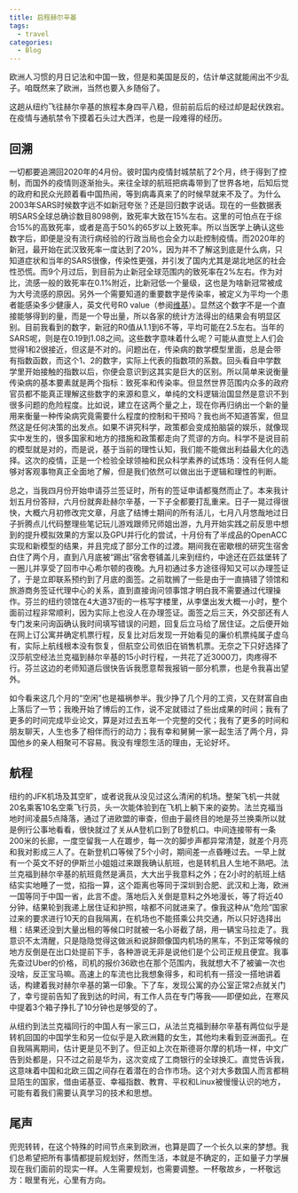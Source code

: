 ```yaml
---
title: 启程赫尔辛基
tags:
  - travel
categories:
  - Blog
---
```


欧洲人习惯的月日记法和中国一致，但是和美国是反的，估计单这就能闹出不少乱子。咱既然来了欧洲，当然也要入乡随俗了。

这趟从纽约飞往赫尔辛基的旅程本身四平八稳，但前前后后的经过却是起伏跌宕。在疫情与通航禁令下摸着石头过大西洋，也是一段难得的经历。

## 回溯

一切都要追溯回2020年的4月份。彼时国内疫情封城禁航了2个月，终于得到了控制，而国外的疫情则逐渐抬头。来往全球的航班把病毒带到了世界各地，后知后觉的政府和民众光顾着看中国热闹，等到病毒真来了的时候早就来不及了。为什么2003年SARS时候数字远不如新冠夸张？还是回归数字说话。现在的一些数据表明SARS全球总确诊数目8098例，致死率大致在15%左右。这里的可怕点在于综合15%的高致死率，或者是高于50%的65岁以上致死率。所以当医学上确认这些数字后，即便是没有流行病经验的行政当局也会全力以赴控制疫情。而2020年的新冠，最开始在武汉致死率一度达到了20%，因为并不了解这到底是什么病，只知道症状和当年的SARS很像，传染性更强，并引发了国内尤其是湖北地区的社会性恐慌。而9个月过后，到目前为止新冠全球范围内的致死率在2%左右。作为对比，流感一般的致死率在0.1%附近，比新冠低一个量级，这也是为啥新冠常被成为大号流感的原因。另外一个需要知道的重要数字是传染率，被定义为平均一个患者能感染多少健康人，英文代号R0 value（参阅[维基](https://en.wikipedia.org/wiki/Basic_reproduction_number)）。显然这个数字不是一个直接能够得到的量，而是一个导出量，所以各家的统计方法得出的结果会有明显区别。目前我看到的数字，新冠的R0值从1.1到6不等，平均可能在2.5左右。当年的SARS呢，则是在0.19到1.08之间。这些数字意味着什么呢？可能从直觉上人们会觉得1和2很接近，但这是不对的。问题出在，传染病的数学模型里面，总是会带有指数函数，而这个1、2的数字，实际上代表的指数项的系数。回头看自中学数学里开始接触的指数以后，你便会意识到这其实是巨大的区别。所以简单来说衡量传染病的基本要素就是两个指标：致死率和传染率。但显然世界范围内众多的政府官员都不能真正理解这些数字的来源和意义，单纯的文科逻辑治国显然是意识不到很多问题的危险程度。比如说，建立在这两个量之上，现在你再归纳出一个新的量用来衡量一种传染病究竟需要什么程度的控制和干预吗？我也尚不知道答案，但显然这是任何决策的出发点。如果不讲究科学，政策都会变成拍脑袋的娱乐，就像现实中发生的，很多国家和地方的措施和政策都走向了荒谬的方向。科学不是说目前的模型就是对的，而是说，基于当前的理性认知，我们能不能做出利益最大化的选择。这次的疫情，正是一个检验全球领袖和民众科学素养的试炼场：没有任何人能够对客观事物真正全面地了解，但是我们依然可以做出出于逻辑和理性的判断。

总之，当我四月份开始申请芬兰签证时，所有的签证申请都戛然而止了。本来我计划五月份答辩，六月份就奔赴赫尔辛基，一下子全都要打乱重来。日子一晃过得很快，大概六月初修改完文章，月底了结博士期间的所有活儿，七月八月悠哉地过日子折腾点儿代码整理些笔记玩儿游戏跟师兄师姐出游，九月开始实践之前反思中想到的提升模拟效果的方案以及GPU并行化的尝试，十月份有了半成品的OpenACC实现和新模型的结果，并且完成了部分工作的过渡。期间我在密歇根的研究生宿舍白住了两个月，直到八月底被“踢出”宿舍卷铺盖儿来到纽约，中途还在匹兹堡转了一圈儿并享受了回市中心希尔顿的夜晚。九月初通过多方途径得知又可以办理签证了，于是立即联系预约到了月底的面签。之前耽搁了一些是由于一直搞错了领馆和旅游商务签证代理中心的关系，直到直接询问领事馆才明白我不需要通过代理操作。芬兰的纽约领馆在4大道37街的一栋写字楼里，从李堡出发大概一小时，整个面前过程非常顺利，因为实际上也没人在办理签证。面签之后三天，外交部还有人专门发来问询函确认我时间填写错误的问题，回复后立马给了居住证。之后便开始在网上订公寓并确定机票行程，反复比对后发现一开始看见的廉价机票纯属子虚乌有，实际上航线根本没有恢复，但航空公司依旧在销售机票。无奈之下只好选择了汉莎航空经法兰克福到赫尔辛基的15小时行程，一共花了近3000刀，肉疼得不行。芬兰这边的老师知道后很快告诉我愿意帮我报销一部分机票，也是令我喜出望外。

如今看来这几个月的“空闲”也是福祸参半。我少挣了几个月的工资，又在财富自由上落后了一节；我晚开始了博后的工作，说不定就错过了些出成果的时间；我有了更多的时间完成毕业论文，算是对过去五年一个完整的交代；我有了更多的时间和朋友聊天，人生也多了相伴而行的动力；我有幸和舅舅一家一起生活了两个月，异国他乡的亲人相聚可不容易。我没有埋怨生活的理由，无论好坏。

## 航程

纽约的JFK机场及其空旷，或者说我从没见过这么清闲的机场。整架飞机一共就20名乘客10名空乘飞行员，头一次能体验到在飞机上躺下来的姿势。法兰克福当地时间凌晨5点降落，通过了进欧盟的审查，但由于最终目的地是芬兰换乘所以就是例行公事地看看，很快就过了关从A登机口到了B登机口。中间连接带有一条200米的长廊，一度空留我一人在踱步，每一次的脚步声都异常清楚，就差个月亮和我对影成三人了。在新登机口等候了5个小时，期间差一点昏睡过去。一早上就有一个英文不好的伊斯兰小姐姐过来跟我确认航班，也是转机且人生地不熟吧。法兰克福到赫尔辛基的航班竟然是满员，大大出乎我意料之外；在2小时的航班上结结实实地睡了一觉，掐指一算，这个距离也等同于深圳到合肥、武汉和上海，欧洲一国等同于中国一省，此言不虚。落地后入关倒是意料之外地漫长，等了将近40分钟，结果轮到我递上居住证和护照，啥都不问就进来了。像我这种从“危险”国家过来的要求进行10天的自我隔离，在机场也不能搭乘公共交通，所以只好选择出租：结果还没到大量出租的等候口时就被一名小哥截了胡，用一辆宝马拉走了。我意识不太清醒，只是隐隐觉得这做派和说辞颇像国内机场的黑车，不到正常等候的地方反倒是在出口处提前下手，各种游说无非是说他们是个公司正规且便宜。我事先查过Uber的价格，司机的报价36欧也在那个范围内，我就想大不了被骗一次也没啥，反正宝马嘛。高速上的车流也比我想象得多，和司机有一搭没一搭地讲着话，构建着我对赫尔辛基的第一印象。下了车，发现公寓的办公室正常2点就关门了，幸亏提前告知了我到达的时间，有工作人员在专门等我——即便如此，在寒风中提着3个箱子挣扎了10分钟也是够受的了。

从纽约到法兰克福同行的中国人有一家三口，从法兰克福到赫尔辛基有两位似乎是转机回国的中国学生和另一位似乎是入欧洲籍的女生，其他均未看到亚洲面孔。在自我隔离期间，估计更是见不到了。但正如上次在斯德哥尔摩的机场一样，中文广告到处都是，只不过之前是华为，这次变成了工商银行的全球换汇。直觉告诉我，这意味着中国和北欧三国之间存在着潜在的合作市场。这个对大多数国人而言都稍显陌生的国家，借由诺基亚、幸福指数、教育、平权和Linux被慢慢认识的地方，可能有着我们需要认真学习的技术和思想。

## 尾声

兜兜转转，在这个特殊的时间节点来到欧洲，也算是圆了一个长久以来的梦想。我们总希望把所有事情都提前规划好，然而生活，本就是不确定的，正如量子力学展现在我们面前的现实一样。人生需要规划，也需要调整。一杯敬故乡，一杯敬远方：眼里有光，心里有方向。
